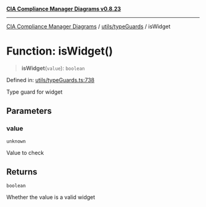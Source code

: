 [**CIA Compliance Manager Diagrams v0.8.23**](../../../README.md)

***

[CIA Compliance Manager Diagrams](../../../modules.md) / [utils/typeGuards](../README.md) / isWidget

# Function: isWidget()

> **isWidget**(`value`): `boolean`

Defined in: [utils/typeGuards.ts:738](https://github.com/Hack23/cia-compliance-manager/blob/55488ba3ac0003e4435eb3634b6ab6e9b8b05a9b/src/utils/typeGuards.ts#L738)

Type guard for widget

## Parameters

### value

`unknown`

Value to check

## Returns

`boolean`

Whether the value is a valid widget
